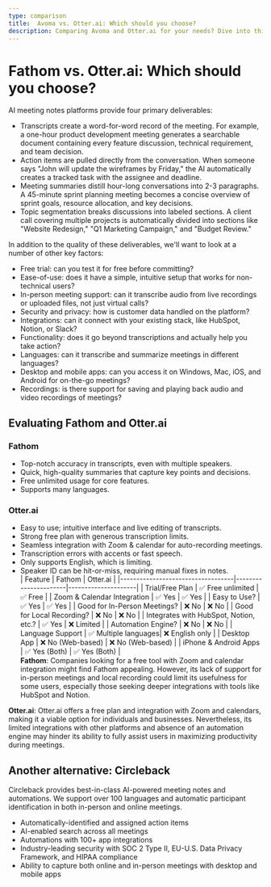 ```yaml
---
type: comparison
title:  Avoma vs. Otter.ai: Which should you choose?
description: Comparing Avoma and Otter.ai for your needs? Dive into this article to evaluate both tools and discover an alternative, Circleback.
---
```


# Fathom vs. Otter.ai: Which should you choose?  
AI meeting notes platforms provide four primary deliverables:  
  
* Transcripts create a word-for-word record of the meeting. For example, a one-hour product development meeting generates a searchable document containing every feature discussion, technical requirement, and team decision.  
* Action items are pulled directly from the conversation. When someone says "John will update the wireframes by Friday," the AI automatically creates a tracked task with the assignee and deadline.  
* Meeting summaries distill hour-long conversations into 2-3 paragraphs. A 45-minute sprint planning meeting becomes a concise overview of sprint goals, resource allocation, and key decisions.  
* Topic segmentation breaks discussions into labeled sections. A client call covering multiple projects is automatically divided into sections like "Website Redesign," "Q1 Marketing Campaign," and "Budget Review."  
  
In addition to the quality of these deliverables, we'll want to look at a number of other key factors:  
  
* Free trial: can you test it for free before committing?  
* Ease-of-use: does it have a simple, intuitive setup that works for non-technical users?  
* In-person meeting support: can it transcribe audio from live recordings or uploaded files, not just virtual calls?  
* Security and privacy: how is customer data handled on the platform?  
* Integrations: can it connect with your existing stack, like HubSpot, Notion, or Slack?  
* Functionality: does it go beyond transcriptions and actually help you take action?  
* Languages: can it transcribe and summarize meetings in different languages?  
* Desktop and mobile apps: can you access it on Windows, Mac, iOS, and Android for on-the-go meetings?  
* Recordings: is there support for saving and playing back audio and video recordings of meetings?    
## Evaluating Fathom and Otter.ai  
### Fathom
- Top-notch accuracy in transcripts, even with multiple speakers.
- Quick, high-quality summaries that capture key points and decisions.
- Free unlimited usage for core features.
- Supports many languages.

### Otter.ai
- Easy to use; intuitive interface and live editing of transcripts.
- Strong free plan with generous transcription limits.
- Seamless integration with Zoom & calendar for auto-recording meetings.
- Transcription errors with accents or fast speech.
- Only supports English, which is limiting.
- Speaker ID can be hit-or-miss, requiring manual fixes in notes.  
| Feature                           | Fathom               | Otter.ai            |
|-----------------------------------|----------------------|---------------------|
| Trial/Free Plan                   | ✅ Free unlimited    | ✅ Free             |
| Zoom & Calendar Integration       | ✅ Yes               | ✅ Yes              |
| Easy to Use?                      | ✅ Yes               | ✅ Yes              |
| Good for In-Person Meetings?      | ❌ No                | ❌ No               |
| Good for Local Recording?         | ❌ No                | ❌ No               |
| Integrates with HubSpot, Notion, etc.? | ✅ Yes           | ❌ Limited          |
| Automation Engine?                | ❌ No                | ❌ No               |
| Language Support                  | ✅ Multiple languages| ❌ English only     |
| Desktop App                       | ❌ No (Web-based)    | ❌ No (Web-based)   |
| iPhone & Android Apps             | ✅ Yes (Both)        | ✅ Yes (Both)       |  
**Fathom**: Companies looking for a free tool with Zoom and calendar integration might find Fathom appealing. However, its lack of support for in-person meetings and local recording could limit its usefulness for some users, especially those seeking deeper integrations with tools like HubSpot and Notion.

**Otter.ai**: Otter.ai offers a free plan and integration with Zoom and calendars, making it a viable option for individuals and businesses. Nevertheless, its limited integrations with other platforms and absence of an automation engine may hinder its ability to fully assist users in maximizing productivity during meetings.  
## Another alternative: Circleback  
Circleback provides best-in-class AI-powered meeting notes and automations. We support over 100 languages and automatic participant identification in both in-person and online meetings.  
  
* Automatically-identified and assigned action items  
* AI-enabled search across all meetings  
* Automations with 100+ app integrations  
* Industry-leading security with SOC 2 Type II, EU-U.S. Data Privacy Framework, and HIPAA compliance  
* Ability to capture both online and in-person meetings with desktop and mobile apps  